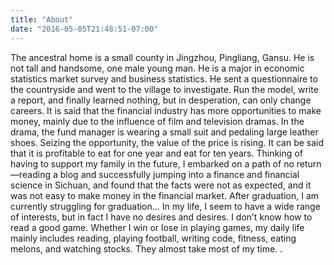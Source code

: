 ```yaml
---
title: "About"
date: "2016-05-05T21:48:51-07:00"
---
```

The ancestral home is a small county in Jingzhou, Pingliang, Gansu. He is not tall and handsome, one male young man. He is a major in economic statistics market survey and business statistics. He sent a questionnaire to the countryside and went to the village to investigate. Run the model, write a report, and finally learned nothing, but in desperation, can only change careers. It is said that the financial industry has more opportunities to make money, mainly due to the influence of film and television dramas. In the drama, the fund manager is wearing a small suit and pedaling large leather shoes. Seizing the opportunity, the value of the price is rising. It can be said that it is profitable to eat for one year and eat for ten years. Thinking of having to support my family in the future, I embarked on a path of no return—reading a blog and successfully jumping into a finance and financial science in Sichuan, and found that the facts were not as expected, and it was not easy to make money in the financial market. After graduation, I am currently struggling for graduation... In my life, I seem to have a wide range of interests, but in fact I have no desires and desires. I don’t know how to read a good game. Whether I win or lose in playing games, my daily life mainly includes reading, playing football, writing code, fitness, eating melons, and watching stocks. They almost take most of my time. .
